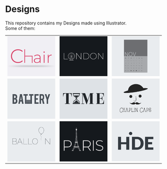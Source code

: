 # Designs
This repository contains my Designs made using Illustrator.<br>
Some of them:<br>
<table>
<tr><td><img src="./2020-11/png/17.11.2020.png"></td><td><img src="./2020-12/png/16.12.2020.png"></td><td><img src="./2020-11/png/26.11.2020.png"></td></tr>
<tr><td><img src="./2020-11/png/28.11.2020.png"></td><td><img src="./2020-11/png/16.11.2020.png"></td><td><img src="./2020-11/png/18.11.2020.png"></td></tr>
<tr><td><img src="./2020-11/png/22.11.2020.png"></td><td><img src="./2020-12/png/18.12.2020.png"></td><td><img src="./2020-11/png/23.11.2020.png"></td></tr>
</table>
